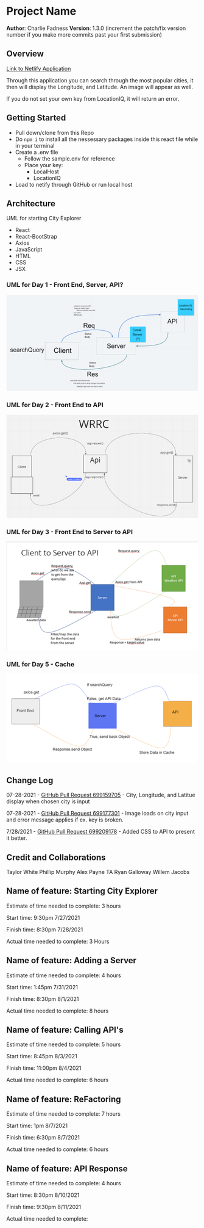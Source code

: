 # Project Name

**Author**: Charlie Fadness
**Version**: 1.3.0 (increment the patch/fix version number if you make more commits past your first submission)

## Overview
<!-- Provide a high level overview of what this application is and why you are building it, beyond the fact that it's an assignment for this class. (i.e. What's your problem domain?) -->

[Link to Netlify Application](https://nifty-wilson-350d48.netlify.app)

Through this application you can search through the most popular cities, it then will display the Longitude, and Latitude. An image will appear as well.

If you do not set your own key from LocationIQ, it will return an error.

## Getting Started

<!-- What are the steps that a user must take in order to build this app on their own machine and get it running? 
-->

- Pull down/clone from this Repo
- Do `npm i` to install all the nessessary packages inside this react file while in your terminal
- Create a .env file
  - Follow the sample.env for reference
  - Place your key:
    - LocalHost
    - LocationIQ
- Load to netify through GitHub or run local host

## Architecture
<!-- Provide a detailed description of the application design. What technologies (languages, libraries, etc) you're using, and any other relevant design information. -->

UML for starting City Explorer

- React
- React-BootStrap
- Axios
- JavaScript
- HTML
- CSS
- JSX

### UML for Day 1 - Front End, Server, API?

<img src="src/img/UMI-Lab-06.png" >

### UML for Day 2 - Front End to API

<img src="src/img/uml-city-explorer-2.png" >

### UML for Day 3 - Front End to Server to API

<img src="src/img/front-to-server-to-api.png">

### UML for Day 5 - Cache

<img src="src/img/cache-UML-Lab-10.png">

## Change Log

<!-- Use this area to document the iterative changes made to your application as each feature is successfully implemented. Use time stamps. Here's an example:

01-01-2001 4:59pm - Application now has a fully-functional express server, with a GET route for the location resource. -->

07-28-2021 - [GitHub Pull Request 699159705](https://github.com/fadnesscharlie/city-explorer/pull/1#issue-699159705) - City, Longitude, and Latitue display when chosen city is input

07-28-2021 - [GitHub Pull Request 699177301](https://github.com/fadnesscharlie/city-explorer/pull/2#issue-699177301) - Image loads on city input and error message applies if ex. key is broken.

7/28/2021 - [GitHub Pull Request 699209178](https://github.com/fadnesscharlie/city-explorer/pull/3#issue-699209178) - Added CSS to API to present it better.

## Credit and Collaborations
<!-- Give credit (and a link) to other people or resources that helped you build this application. -->

Taylor White
Phillip Murphy
Alex Payne
TA
Ryan Galloway
Willem Jacobs

## Name of feature: Starting City Explorer

Estimate of time needed to complete: 3 hours

Start time: 9:30pm 7/27/2021

Finish time: 8:30pm 7/28/2021

Actual time needed to complete: 3 Hours

## Name of feature: Adding a Server

Estimate of time needed to complete: 4 hours

Start time: 1:45pm 7/31/2021

Finish time: 8:30pm 8/1/2021

Actual time needed to complete: 8 hours

## Name of feature: Calling API's

Estimate of time needed to complete: 5 hours

Start time: 8:45pm 8/3/2021

Finish time: 11:00pm 8/4/2021

Actual time needed to complete: 6 hours

## Name of feature: ReFactoring

Estimate of time needed to complete: 7 hours

Start time: 1pm 8/7/2021

Finish time: 6:30pm 8/7/2021

Actual time needed to complete: 6 hours

## Name of feature: API Response

Estimate of time needed to complete: 4 hours

Start time: 8:30pm 8/10/2021

Finish time: 9:30pm 8/11/2021

Actual time needed to complete: 
